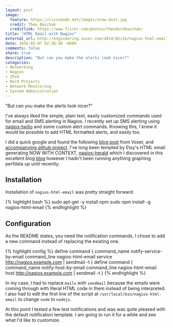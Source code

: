```yaml
---
layout: post
image:
  feature: https://ciscodude.net/images/snow-dust.jpg
  credit: Theo Baschak
  creditlink: https://www.flickr.com/photos/theodorebaschak/
title: "HTML Email with Nagios"
external_url: http://engineering.voxer.com/2014/02/24/nagios-html-email-templates/
date: 2016-02-07 02:36:50 -0600
comments: false
share: true
description: "But can you make the alerts look nicer?"
categories: 
- Networking
- Nagios
- IPv6
- Nerd Projects
- Network Monitoring
- System Administration
---
```

"But can you make the alerts look nicer?"

I've always liked the simple, plain text, easily customized commands used for email and SMS alerting in Nagios. I recently set up SMS alerting using [nagios-twilio](https://github.com/bfg/nagios-twilio) and some custom alert commands. Knowing this, I knew it would be possible to add HTML formatted alerts, and easily too.

I did a quick google and found the following [blog post](http://engineering.voxer.com/2014/02/24/nagios-html-email-templates/) from Voxer, and [accompanying github project](https://github.com/Voxer/nagios-html-email). I've long been tempted by Etsy's HTML email generating NOW WITH CONTEXT, [nagios-herald](https://github.com/etsy/nagios-herald) which I discovered in this excellent blog [blog](https://codeascraft.com/2014/06/06/introducing-nagios-herald/) however I hadn't been running anything graphing perfdata up until recently.

## Installation

Installation of `nagios-html-email` was pretty straight forward:

{% highlight bash %}
sudo apt-get -y install npm
sudo npm install -g nagios-html-email
{% endhighlight %}

## Configuration

As the README states, you need the notification commands. I chose to add a new command instead of replacing the existing one.

{% highlight config %}
define command {
    command_name notify-service-by-email
    command_line nagios-html-email service http://nagios.example.com | sendmail -t
}
define command {
    command_name notify-host-by-email
    command_line nagios-html-email host http://nagios.example.com | sendmail -t
}
{% endhighlight %}

In my case, I had to replace `mailx` with `sendmail` because the emails were coming through with literal HTML code in them instead of being interpreted. I also had to edit the first line of the script at `/usr/local/bin/nagios-html-email` to change `node` to `nodejs`.

At this point I tested a few test notifications and was was quite pleased with the default notification template. I am going to run it for a while and see what I'd like to customize.

